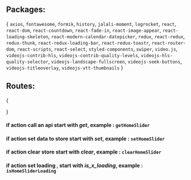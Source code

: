 ## Packages:
{
`axios`,
`fontawesome`,
`formik`,
`history`,
`jalali-moment`,
`logrocket`,
`react`,
`react-dom`,
`react-countdown`,
`react-fade-in`,
`react-image-appear`,
`react-loading-skeleton`,
`react-modern-calendar-datepicker`,
`redux`,
`react-redux`,
`redux-thunk`,
`react-redux-loading-bar`,
`react-redux-toastr`,
`react-router-dom`,
`react-scripts`,
`react-select`,
`styled-components`,
`swiper`,
`video.js`,
`videojs-contrib-hls`, 
`videojs-contrib-quality-levels`,
`videojs-hls-quality-selector`,
`videojs-landscape-fullscreen`,
`videojs-seek-buttons`,
`videojs-titleoverlay`,
`videojs-vtt-thumbnails` 
}

## Routes:
{


}





#### if action call an api start with *get*,              example : `getHomeSlider`
#### if action set data to store start with *set*,        example : `setHomeSlider`
#### if action clear store start with *clear*,            example : `clearHomeSlider`
#### if action set loading , start with *is_x_loading*,   example : `isHomeSliderLoading`

